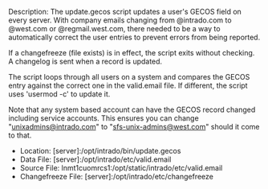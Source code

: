 Description: The update.gecos script updates a user's GECOS field on every server. With company emails changing from @intrado.com to @west.com or @regmail.west.com, there needed to be a way to automatically correct the user entries to prevent errors from being reported.
    
If a changefreeze (file exists) is in effect, the script exits without checking. A changelog is sent when a record is updated.

The script loops through all users on a system and compares the GECOS entry against the correct one in the valid.email file. If different, the script uses 'usermod -c' to update it.

Note that any system based account can have the GECOS record changed including service accounts. This ensures you can change "unixadmins@intrado.com" to "sfs-unix-admins@west.com" should it come to that.
 
* Location: [server]:/opt/intrado/bin/update.gecos
* Data File: [server]:/opt/intrado/etc/valid.email
* Source File: lnmt1cuomrcs1:/opt/static/intrado/etc/valid.email
* Changefreeze File: [server]:/opt/intrado/etc/changefreeze

